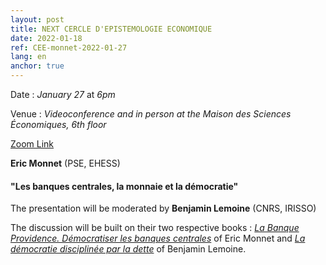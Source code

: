 ```yaml
---
layout: post
title: NEXT CERCLE D'EPISTEMOLOGIE ECONOMIQUE
date: 2022-01-18
ref: CEE-monnet-2022-01-27
lang: en
anchor: true
---
```


<i class="fas fa-table"></i> Date : _January 27_ at _6pm_

<i class="fas fa-map-marked"></i> Venue : _Videoconference and in person at the Maison des Sciences Économiques, 6th floor_

<i class="fas fa-video"></i> [Zoom Link](https://zoom.univ-paris1.fr/j/99249271799?pwd=Um1xUzZEMnMySFhqRFlZU3dsQW03dz09)

**Eric Monnet** (PSE, EHESS)

#### "Les banques centrales, la monnaie et la démocratie"

The presentation will be moderated by **Benjamin Lemoine** (CNRS, IRISSO)

The discussion will be built on their two respective books : [*La Banque Providence. Démocratiser les banques centrales*](https://www.seuil.com/ouvrage/la-banque-providence-eric-monnet/9782021486254) of Eric Monnet and [*La démocratie disciplinée par la dette*](https://www.editionsladecouverte.fr/la_democratie_disciplinee_par_la_dette-9782348073328) of Benjamin Lemoine.
